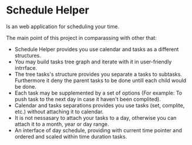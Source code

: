# Schedule Helper
Is an web application for scheduling your time.

The main point of this project in comparassing with other that:

- Schedule Helper provides you use calendar and tasks as a different structures.
- You may build tasks tree graph and iterate with it in user-friendly intrrface.
- The tree tasks's structure provides you separate a tasks to subtasks. Furthermore it deny the parent tasks to be done untill each child would be done.
- Each task may be supplemented by a set of options (For example: To push task to the next day in case it haven't been complited).
- Calendar and tasks separations provides you use tasks (set, complite, etc.) without attaching it to calendar.
- It is not nessasary to attach your tasks to a day, otherwise you can attach it to a month, year or day range.
- An interface of day schedule, providing with current time pointer and ordered and scaled within time duration tasks.
